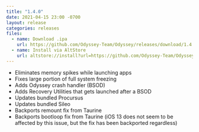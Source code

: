 ```yaml
---
title: "1.4.0"
date: 2021-04-15 23:00 -0700
layout: release
categories: releases
files:
  - name: Download .ipa
    url: https://github.com/Odyssey-Team/Odyssey/releases/download/1.4.0/Odyssey-1.4.0.ipa
  - name: Install via AltStore
    url: altstore://install?url=https://github.com/Odyssey-Team/Odyssey/releases/download/1.4.0/Odyssey-1.4.0.ipa
---
```


* Eliminates memory spikes while launching apps
* Fixes large portion of full system freezing
* Adds Odyssey crash handler (BSOD)
* Adds Recovery Utilities that gets launched after a BSOD
* Updates bundled Procursus 
* Updates bundled Sileo
* Backports remount fix from Taurine
* Backports bootloop fix from Taurine (iOS 13 does not seem to be affected by this issue, but the fix has been backported regardless)
